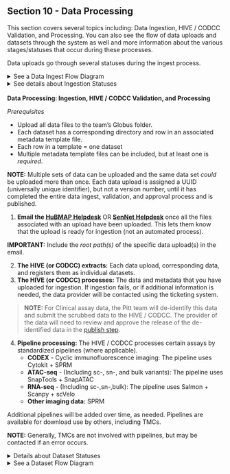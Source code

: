 ## Section 10 - Data Processing
This section covers several topics including: Data Ingestion, HIVE / CODCC Validation, and Processing. You can also see the flow of data uploads and datasets through the system as well and more information about the various stages/statuses that occur during these processes.

Data uploads go through several statuses during the ingest process.

<details>
<summary>See a Data Ingest Flow Diagram</summary>
  https://raw.githubusercontent.com/pscedu/psc-wpdocs/dev/data-ingest/section10.md
#### Data Upload Flow Diagram 
![flow diagram](https://github.com/hubmapconsortium/data_submission_guide/blob/971828bc67887210ce9131bc56de1c898f7469e8/DataUploadFlow.png)

</details>
  
<details>
<summary>See details about Ingestion Statuses </summary>

### Ingestion Statuses 
These statuses display in the ingestion portal as a data set is processed.

**New** - Data upload registered, Globus upload directory created. Data provider has uploaded data. After HIVE (or CODCC) validation, status changes to <em>Submitted</em> when the data provider hits the submit button on the upload. <strong>Prerequisite:</strong> Local validation of data by provider prior to data upload.

**Processing** - The data upload is being processed and is not editable. A transient state (between other states) while automated processes act on the upload.

 **Valid** - Every data upload is reorganized into data sets. This is a semi-automated process. If the data upload is valid, data curation can kick off this process.

**Submitted** - Data upload submitted for validation and processing by the HIVE or CODCC. The data upload can be automatically or manually ingested. Status changes to _Processing_ when data curation presses the “Validate” button. 
 
**Reorganized** - Data curation hits the “Reorganize” button to kick off automated processing that generates the data sets. The status of the upload changes to _Reorganized_ when this completes.

**Invalid** - The data upload did not pass HIVE (or CODCC) validation or a failure occurred during processing. Someone from the HIVE (or CODCC) will contact the data submitter to address this status.

**Error** - An (unspecified) error occurred during HIVE or CODCC processing.

</details>
<br>
<b>Data Processing: Ingestion, HIVE / CODCC Validation, and Processing</b> <br>

_Prerequisites_

  - Upload all data files to the team’s Globus folder.
  - Each dataset has a corresponding directory and row in an associated metadata template file.
  - Each row in a template = one dataset
  - Multiple metadata template files can be included, but at least one is _required_. 

**NOTE:** Multiple sets of data can be uploaded and the same data set _could_ be uploaded more than once. Each data upload is assigned a UUID (universally unique identifier), but not a version number, until it has completed the entire data ingest, validation, and approval process and is published.

  1. **Email the <a href="mailto:help@hubmapconsortium.org">HuBMAP Helpdesk</a>** OR **<a href="mailto:help@sennetconsortium.org">SenNet Helpdesk</a>** once all the files associated with an upload have been uploaded. This lets them know that the upload is ready for ingestion (not an automated process).

 **IMPORTANT:** Include the _root path(s)_ of the specific data upload(s) in the email. 
 
  2. **The HIVE (or CODCC) extracts:** Each data upload, corresponding data, and registers them as individual datasets.
  3. **The HIVE (or CODCC) processes:** The data and metadata that you have uploaded for ingestion. If ingestion fails, or if additional information is needed, the data provider will be contacted using the ticketing system.

<blockquote>
<b>NOTE:</b> For Clinical assay data, the Pitt team will de-identify this data and submit the scrubbed data to the HIVE / CODCC. The provider of the data will need to review and approve the release of the de-identified data in the <a href="#publication">publish step</a>.
</blockquote>

  4. **Pipeline processing:** The HIVE / CODCC processes certain assays by standardized pipelines (where applicable).
     - **CODEX** - Cyclic immunofluorescence imaging: The pipeline uses Cytokit + SPRM
     - **ATAC-seq** - (Including sc-, sn-, and bulk variants): The pipeline uses SnapTools + SnapATAC
     - **RNA-seq** - (Including sc-,sn-,bulk): The pipeline uses Salmon + Scanpy + scVelo
     - **Other imaging data:** SPRM
    
Additional pipelines will be added over time, as needed. Pipelines are available for download use by others, including TMCs. 

**NOTE:** Generally, TMCs are not involved with pipelines, but may be contacted if an error occurs.

<details>
<summary>Details about Dataset Statuses </summary>

### Dataset Statuses 

These statuses apply to datasets created from a data upload. Once a data upload has been reorganized into datasets, each dataset passes through the system, ideally progressing from New to QA to Approved.

**New** - Data upload reorganized, broken into datasets, and status set to _New_. Data curation kicks off automated processes. If successful, status changes to _QA_. If these processes fail, the status changes to _Invalid_.

**QA** - Dataset is ready for pipeline processing OR for Provider approval (if no pipeline processing is needed). Status changes to _Processing_ when data curation presses the “Validate” button.

**Processing** - The data upload is being processed and is not editable. A transient state (between other states) while automated processes act on the upload.

**Approved** - Dataset approved by provider and any pipeline processing completed without errors. Dataset is ready for publication.

**Abandoned** - Dataset will not be further processed or published. There is no plan to advance this dataset. **NOTE:** At any point the data provider can elect to abandon the dataset.

**Invalid** - **ONLY PRIMARY DATASETS** - Information is missing or incorrect in the dataset. Someone from the HIVE (or CODCC) will contact the data provider to address this status. 

**Error** - **ONLY DERIVED DATASETS** - Error(s) occurred during pipeline processing. Someone from the HIVE (or CODCC) will contact the data provider to address this status.

</details>

<details>
<summary>See a Dataset Flow Diagram </summary>
  
#### Dataset Flow Diagram 

![flow diagram](https://github.com/hubmapconsortium/data_submission_guide/blob/971828bc67887210ce9131bc56de1c898f7469e8/DatasetFlow.png)

</details>

